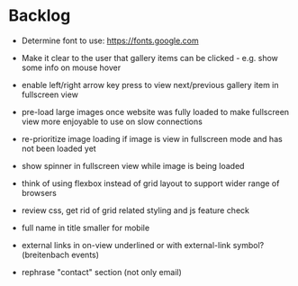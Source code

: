 # Backlog

- Determine font to use: https://fonts.google.com
- Make it clear to the user that gallery items can be clicked - e.g. show some info on mouse hover
- enable left/right arrow key press to view next/previous gallery item in fullscreen view
- pre-load large images once website was fully loaded to make fullscreen view more enjoyable to use on slow connections
- re-prioritize image loading if image is view in fullscreen mode and has not been loaded yet
- show spinner in fullscreen view while image is being loaded
- think of using flexbox instead of grid layout to support wider range of browsers

- review css, get rid of grid related styling and js feature check
- full name in title smaller for mobile
- external links in on-view underlined or with external-link symbol? (breitenbach events)
- rephrase "contact" section (not only email)

